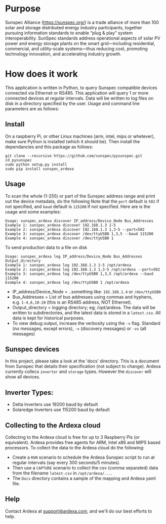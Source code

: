 
# Purpose
Sunspec Alliance (https://sunspec.org/) is a trade alliance of more than 100 solar and storage distributed energy industry participants, together pursuing information standards to enable “plug & play” system interoperability. SunSpec standards address operational aspects of solar PV power and energy storage plants on the smart grid—including residential, commercial, and utility-scale systems—thus reducing cost, promoting technology innovation, and accelerating industry growth.

# How does it work
This application is written in Python, to query Sunspec compatible devices connected via Ethernet or RS485. This application will query 1 or more connected devices at regular intervals. Data will be written to log files on disk in a directory specified by the user. Usage and command line parameters are as follows:

## Install
On a raspberry Pi, or other Linux machines (arm, intel, mips or whetever), make sure Python is installed (which it should be). Then install the dependancies and this package as follows:
```
git clone --recursive https://github.com/sunspec/pysunspec.git
cd pysunspec
sudo python setup.py install
sudo pip install sunspec_ardexa
```

## Usage
To scan the whole (1-255) or part of the Sunspec address range and print out the device metadata, do the following
Note that the `port` default is `502` if not specified, and `baud` default is `115200` if not specified. Here are is the usage and some examples:
```
Usage: sunspec_ardexa discover IP_address/Device_Node Bus_Addresses
Example 1: sunspec_ardexa discover 192.168.1.3 1-5
Example 2: sunspec_ardexa discover 192.168.1.3 1,3-5 --port=502
Example 3: sunspec_ardexa discover /dev/ttyUSB0 1,3,5 --baud 115200
Example 4: sunspec_ardexa discover /dev/ttyUSB0 1
```

To send production data to a file on disk 
```
Usage: sunspec_ardexa log IP_address/Device_Node Bus_Addresses Output_directory
Example 1: sunspec_ardexa log 192.168.1.3 1-5 /opt/ardexa
Example 2: sunspec_ardexa log 192.168.1.3 1,3-5 /opt/ardexa --port=502
Example 3: sunspec_ardexa log /dev/ttyUSB0 1,3,5 /opt/ardexa --baud 115200
Example 4: sunspec_ardexa log /dev/ttyUSB0 1 /opt/ardexa
```

- IP_address/Device_Node = ..something like: `192.168.1.4` or `/dev/ttyUSB0`
- Bus_Addresses = List of bus addresses using commas and hyphens, e.g. `1-4,6,10-20` (this is an RS485 address, NOT Ethernet). 
- Output_directory = logging directory; eg; /opt/ardexa. The data will be written to subdirectories, and the latest data is stored in a `latest.csv`. All data is kept for historical purposes. 
- To view debug output, increase the verbosity using the `-v` flag. Standard (no messages, except errors), `-v` (discovery messages) or `-vv` (all messages)

## Sunspec devices
In this project, please take a look at the 'docs' directory. This is a document from Sunspec that details their specification (not subject to change). Ardexa currently collecs `inverter` and `storage` types. However the `discover` will show all devices.

## Inverter Types:
- Delta Inverters use 19200 baud by default
- Solaredge Inverters use 115200 baud by default

## Collecting to the Ardexa cloud
Collecting to the Ardexa cloud is free for up to 3 Raspberry Pis (or equivalent). Ardexa provides free agents for ARM, Intel x86 and MIPS based processors. To collect the data to the Ardexa cloud do the following:
- Create a `RUN` scenario to schedule the Ardexa Sunspec script to run at regular intervals (say every 300 seconds/5 minutes).
- Then use a `CAPTURE` scenario to collect the csv (comma separated) data from the filename `latest.csv` in `/opt/ardexa/...`. 
- The `Docs` directory contains a sample of the mapping and Ardexa yaml file.

## Help
Contact Ardexa at support@ardexa.com, and we'll do our best efforts to help.
